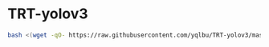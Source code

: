 # TRT-yolov3

```bash
bash <(wget -qO- https://raw.githubusercontent.com/yqlbu/TRT-yolov3/master/setup.sh)
```
